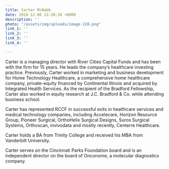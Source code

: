 ```yaml
---
title: Carter McNabb
date: 2018-12-06 22:20:18 +0000
description: ''
photo: "/assets/img/uploads/image-128.png"
link_1: ''
link_2: ''
link_3: ''
link_4: ''

---
```

Carter is a managing director with River Cities Capital Funds and has been with the firm for 15 years. He leads the company’s healthcare investing practice. Previously, Carter worked in marketing and business development for Home Technology Healthcare, a comprehensive home healthcare company, private-equity financed by Continental Illinois and acquired by Integrated Health Services. As the recipient of the Bradford Fellowship, Carter also worked in equity research at J.C. Bradford & Co. while attending business school.

Carter has represented RCCF in successful exits in healthcare services and medical technology companies, including Accelecare, Horizon Resource Group, Pioneer Surgical, OrthoHelix Surgical Designs, Suros Surgical Systems, Orthoscan, invivodata and mostly recently, Centerre Healthcare.

Carter holds a BA from Trinity College and received his MBA from Vanderbilt University.

Carter serves on the Cincinnati Parks Foundation board and is an independent director on the board of Onconome, a molecular diagnostics company.